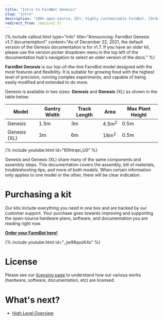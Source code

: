 ```yaml
---
title: "Intro to FarmBot Genesis"
slug: "intro"
description: "100% open-source, DIY, highly customizable FarmBot. [Order yours here!](http://buy.farm.bot/)"
redirect_from: /docs/v1.7/
---
```



{%
include callout.html
type="info"
title="Announcing: FarmBot Genesis v1.7 documentation!"
content="As of December 22, 2021, the default version of the Genesis documentation is for v1.7. If you have an older kit, please use the version picker dropdown menu in the top left of the documentation hub's navigation to select an older version of the docs."
%}

**FarmBot Genesis** is our top-of-the-line FarmBot model designed with the most features and flexibility. It is suitable for growing food with the highest level of precision, running complex experiments, and capable of being easily modified and extended to do more.

Genesis is available in two sizes: **Genesis** and **Genesis** (XL) as shown in the table below.

|Model                                        |Gantry Width|Track Length|Area            |Max Plant Height|
|---------------------------------------------|------------|------------|----------------|----------------|
|Genesis                                      |1.5m        |3m          |4.5m<sup>2</sup>|0.5m
|Genesis (XL)|3m          |6m          |18m<sup>2</sup> |0.5m

{% include youtube.html id="60htrqei_U0" %}

Genesis and Genesis (XL) share many of the same components and assembly steps. This documentation covers the assembly, bill of materials, troubleshooting tips, and more of both models. When certain information only applies to one model or the other, there will be clear indication.

# Purchasing a kit

Our kits include everything you need in one box and are backed by our customer support. Your purchase goes towards improving and supporting the open-source hardware plans, software, and documentation you are reading right now.

**[Order your FarmBot here!](http://buy.farm.bot)**

{% include youtube.html id="_jw98qozK4s" %}

# License

Please see our [licensing page](http://licensing.farm.bot) to understand how our various works (hardware, software, documentation, etc) are licensed.

# What's next?

 * [High Level Overview](intro/high-level-overview.md)
